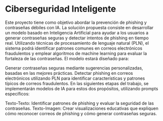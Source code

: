 # Ciberseguridad Inteligente
Este proyecto tiene como objetivo abordar la prevención de phishing y contraseñas débiles con IA. La solución propuesta consiste en desarrollar un modelo basado en Inteligencia Artificial para ayudar a los usuarios a generar contraseñas seguras y detectar intentos de phishing en tiempo real. Utilizando técnicas de procesamiento de lenguaje natural (PLN), el sistema podrá identificar patrones comunes en correos electrónicos fraudulentos y emplear algoritmos de machine learning para evaluar la fortaleza de las contraseñas. El modelo estará diseñado para:

Generar contraseñas seguras mediante sugerencias personalizadas, basadas en las mejores prácticas.
Detectar phishing en correos electrónicos utilizando PLN para identificar características y patrones típicos de correos fraudulentos.
En las siguientes etapas del trabajo, se implementarán modelos de IA para estos dos propósitos, utilizando prompts específicos:

Texto-Texto: Identificar patrones de phishing y evaluar la seguridad de las contraseñas.
Texto-Imagen: Crear visualizaciones educativas que expliquen cómo reconocer correos de phishing y cómo generar contraseñas seguras.
